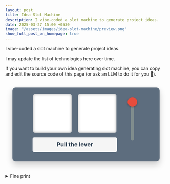 ```yaml
---
layout: post
title: Idea Slot Machine
description: I vibe-coded a slot machine to generate project ideas.
date: 2025-03-27 15:00 +0530
image: "/assets/images/idea-slot-machine/preview.png"
show_full_post_on_homepage: true
---
```


I vibe-coded a slot machine to generate project ideas.

I may update the list of technologies here over time.

If you want to build your own idea generating slot machine, you can copy and edit the source code of this page (or ask an LLM to do it for you 🙂).

<!-- START LLM-GENERATED CODE -->
<style>
    .container {
        max-width: 500px;
        margin: 0;
        padding: 20px;
        text-align: center;
        width: 100%;
        box-sizing: border-box;
    }
    .slot-machine {
        background-color: #5d6d7e;
        border-radius: 10px;
        padding: 20px;
        max-width: 450px;
        margin: 0 auto;
        box-shadow: 0 10px 20px rgba(0, 0, 0, 0.2);
        padding-bottom: 30px;
    }
    .machine-container {
        display: flex;
        align-items: flex-start;
        justify-content: center;
        gap: 30px;
    }
    .slot-section {
        display: flex;
        flex-direction: column;
        align-items: center;
    }
    .slots {
        display: flex;
        justify-content: center;
        gap: 20px;
    }
    .slot {
        width: 120px;
        height: 120px;
        background-color: white;
        border-radius: 5px;
        overflow: hidden;
        position: relative;
        box-shadow: inset 0 0 10px rgba(0, 0, 0, 0.3);
    }
    .slot-wrapper {
        position: absolute;
        width: 100%;
        transition: transform 0.5s cubic-bezier(0.45, 0.05, 0.55, 0.95);
    }
    .slot-item {
        width: 120px;
        height: 120px;
        display: flex;
        align-items: center;
        justify-content: center;
        background-color: white;
    }
    @media (max-width: 480px) {
        .slot {
            width: 100px;
            height: 100px;
        }
        .slot-item {
            width: 100px;
            height: 100px;
        }
        .slots {
            gap: 10px;
        }
        .machine-container {
            gap: 15px;
        }
        h1 {
            font-size: 24px;
        }
        #combination-text {
            font-size: 16px;
        }
        .combination-result {
            max-width: 190px;
        }
    }
    .slot-item img {
        max-width: 80%;
        max-height: 80%;
        object-fit: contain;
    }
    .lever-container {
        display: flex;
        flex-direction: column;
        align-items: center;
        justify-content: center;
        height: 170px;
    }
    .lever {
        position: relative;
        height: 150px;
        width: 40px;
        cursor: pointer;
    }
    .lever-handle {
        position: absolute;
        top: 0;
        left: 50%;
        transform: translateX(-50%);
        width: 30px;
        height: 30px;
        background-color: #e74c3c;
        border-radius: 50%;
        z-index: 2;
        box-shadow: 0 2px 5px rgba(0, 0, 0, 0.3);
        transition: transform 0.2s;
    }
    .lever-base {
        position: absolute;
        top: 15px;
        left: 50%;
        transform: translateX(-50%);
        width: 10px;
        height: 120px;
        background-color: #7f8c8d;
        border-radius: 5px;
        z-index: 1;
    }
    .lever:hover .lever-handle {
        background-color: #c0392b;
    }
    .lever.disabled {
        cursor: not-allowed;
    }
    .lever.disabled .lever-handle {
        background-color: #95a5a6;
    }
    .lever.pulled .lever-handle {
        transform: translateX(-50%) translateY(100px);
    }
    .combination-result {
        background-color: #f5f5f5;
        border-radius: 5px;
        padding: 12px;
        margin-top: 15px;
        width: 100%;
        text-align: center;
        max-width: 240px;
    }
    #combination-text {
        margin: 0;
        font-size: 18px;
        font-weight: bold;
        color: #2c3e50;
    }
</style>
<center>
<div class="container">
    <div class="slot-machine">
        <div class="machine-container">
            <div class="slot-section">
                <div class="slots">
                    <div class="slot" id="slot1">
                        <div class="slot-wrapper"></div>
                    </div>
                    <div class="slot" id="slot2">
                        <div class="slot-wrapper"></div>
                    </div>
                </div>
                <div class="combination-result">
                    <p id="combination-text">Pull the lever</p>
                </div>
            </div>
            <div class="lever-container">
                <div class="lever" id="spin-lever">
                    <div class="lever-handle"></div>
                    <div class="lever-base"></div>
                </div>
            </div>
        </div>
    </div>
</div>
</center>

<script>
    document.addEventListener('DOMContentLoaded', () => {
        let currentIndex1 = 0;
        let currentIndex2 = 0;
        let isDragging = false;
        let startY = 0;
        let leverPulled = false;
        
        const technologies = [
            { name: 'LLMs', image: '/assets/images/idea-slot-machine/llm.png' },
            { name: 'eBPF', image: '/assets/images/idea-slot-machine/ebpf.avif' },
            { name: 'Kubernetes', image: '/assets/images/idea-slot-machine/kubernetes.png' },
            { name: 'OpenTelemetry', image: '/assets/images/idea-slot-machine/opentelemetry.png' },
            { name: 'ZAP', image: '/assets/images/idea-slot-machine/zap.png' },
            { name: 'Git', image: '/assets/images/idea-slot-machine/git.svg' }
        ];

        const slot1El = document.getElementById('slot1').querySelector('.slot-wrapper');
        const slot2El = document.getElementById('slot2').querySelector('.slot-wrapper');
        const spinLever = document.getElementById('spin-lever');
        const leverHandle = spinLever.querySelector('.lever-handle');
        const combinationText = document.getElementById('combination-text');

        function initializeSlots() {
            technologies.forEach(tech => {
                const slotItem1 = createSlotItem(tech);
                const slotItem2 = createSlotItem(tech);
                
                slot1El.appendChild(slotItem1);
                slot2El.appendChild(slotItem2);
            });

            for (let i = 0; i < 3; i++) {
                const clone1 = slot1El.children[i].cloneNode(true);
                const clone2 = slot2El.children[i].cloneNode(true);
                slot1El.appendChild(clone1);
                slot2El.appendChild(clone2);
            }

            resetSlotPosition(slot1El);
            resetSlotPosition(slot2El);
        }

        function createSlotItem(tech) {
            const slotItem = document.createElement('div');
            slotItem.className = 'slot-item';
            slotItem.dataset.name = tech.name;
            
            const img = document.createElement('img');
            img.src = tech.image;
            img.alt = tech.name;
            
            slotItem.appendChild(img);
            return slotItem;
        }

        function resetSlotPosition(slotEl) {
            slotEl.style.transform = 'translateY(0)';
        }

        function spin() {
            spinLever.classList.add('disabled');
            spinLever.classList.add('pulled');
            leverHandle.style.transform = 'translateX(-50%) translateY(100px)';
            
            let randomIndex1;
            let randomIndex2;
            
            do {
                randomIndex1 = Math.floor(Math.random() * technologies.length);
            } while (randomIndex1 === currentIndex1);
            
            do {
                randomIndex2 = Math.floor(Math.random() * technologies.length);
            } while (randomIndex2 === currentIndex2 || randomIndex2 === randomIndex1);
            
            currentIndex1 = randomIndex1;
            currentIndex2 = randomIndex2;
            
            // Get the actual slot item height based on current viewport
            const slotItemHeight = slot1El.querySelector('.slot-item').offsetHeight;
            const finalPosition1 = -(randomIndex1 * slotItemHeight);
            const finalPosition2 = -(randomIndex2 * slotItemHeight);
            
            slot1El.style.transition = 'transform 0.5s cubic-bezier(0.45, 0.05, 0.55, 0.95)';
            slot2El.style.transition = 'transform 0.5s cubic-bezier(0.45, 0.05, 0.55, 0.95)';
            
            slot1El.style.transform = `translateY(${finalPosition1}px)`;
            slot2El.style.transform = `translateY(${finalPosition2}px)`;
            
            setTimeout(() => {
                // Reset lever position visually
                spinLever.classList.remove('pulled');
                leverHandle.style.transform = 'translateX(-50%) translateY(0)';
                spinLever.classList.remove('disabled');
                
                const tech1 = technologies[randomIndex1].name;
                const tech2 = technologies[randomIndex2].name;
                combinationText.textContent = `${tech1} × ${tech2}`;
            }, 500);
        }

        // Mouse drag events for the lever
        leverHandle.addEventListener('mousedown', function(e) {
            if (!spinLever.classList.contains('disabled')) {
                isDragging = true;
                startY = e.clientY;
                document.body.style.cursor = 'grabbing';
                e.preventDefault();
            }
        });

        // Touch events for mobile
        spinLever.addEventListener('touchstart', function(e) {
            if (!this.classList.contains('disabled')) {
                isDragging = true;
                startY = e.touches[0].clientY;
                e.preventDefault();
                
                // Detect if this is a tap (will be cancelled if it becomes a drag)
                this.isTap = true;
            }
        });
        
        document.addEventListener('mousemove', function(e) {
            if (isDragging && !spinLever.classList.contains('disabled')) {
                const deltaY = e.clientY - startY;
                const maxPull = 100; // Maximum pull distance
                
                // Limit the pull to the maximum distance
                const pullDistance = Math.min(Math.max(deltaY, 0), maxPull);
                
                // Apply the transform to the lever handle
                leverHandle.style.transform = `translateX(-50%) translateY(${pullDistance}px)`;
                
                // If pulled more than 70% of the way, trigger the spin
                if (pullDistance >= maxPull * 0.7 && !leverPulled) {
                    leverPulled = true;
                    spin();
                }
            }
        });
        
        document.addEventListener('touchmove', function(e) {
            if (isDragging && !spinLever.classList.contains('disabled')) {
                // If movement detected, this is not a tap
                spinLever.isTap = false;
                
                const deltaY = e.touches[0].clientY - startY;
                const maxPull = 100; // Maximum pull distance
                
                // Limit the pull to the maximum distance
                const pullDistance = Math.min(Math.max(deltaY, 0), maxPull);
                
                // Apply the transform to the lever handle
                leverHandle.style.transform = `translateX(-50%) translateY(${pullDistance}px)`;
                
                // If pulled more than 70% of the way, trigger the spin
                if (pullDistance >= maxPull * 0.7 && !leverPulled) {
                    leverPulled = true;
                    spin();
                }
                
                e.preventDefault(); // Prevent scrolling while dragging
            }
        });
        
        document.addEventListener('mouseup', function() {
            if (isDragging) {
                isDragging = false;
                leverPulled = false;
                document.body.style.cursor = 'default';
                
                // If not already in a spin animation, reset the lever position
                if (!spinLever.classList.contains('pulled') && !spinLever.classList.contains('disabled')) {
                    leverHandle.style.transform = 'translateX(-50%) translateY(0)'; 
                }
            }
        });
        
        document.addEventListener('touchend', function(e) {
            if (isDragging) {
                // Check if this was a tap (no movement detected)
                if (spinLever.isTap && !spinLever.classList.contains('disabled')) {
                    spin();
                }
                
                isDragging = false;
                leverPulled = false;
                spinLever.isTap = false;
                
                // If not already in a spin animation, reset the lever position
                if (!spinLever.classList.contains('pulled') && !spinLever.classList.contains('disabled')) {
                    leverHandle.style.transform = 'translateX(-50%) translateY(0)'; 
                }
            }
        });

        // Keep the click event for easier use
        spinLever.addEventListener('click', function() {
            if (!this.classList.contains('disabled') && !isDragging) {
                spin();
            }
        });

        initializeSlots();
    });
</script>

<!-- END LLM-GENERATED CODE -->

<br>

<details>
<summary> Fine print </summary>
<p>Disclaimer: The logos used in this project are the trademarks of their respective owners. This project is for informational purposes only and is not affiliated with or endorsed by any of the companies or organizations represented.
<p>Attribution:
<ul>
<li>LLM Logo: Sparkles emoji from <a href="https://github.com/twitter/twemoji">Twemoji</a></li>
</ul>
